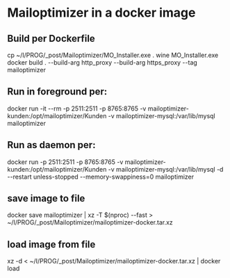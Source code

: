 # Mailoptimizer in a docker image

## Build per Dockerfile
cp ~/I/PROG/_post/Mailoptimizer/MO_Installer.exe .
wine MO_Installer.exe
docker build . --build-arg http_proxy --build-arg https_proxy --tag mailoptimizer

## Run in foreground per:
docker run -it --rm -p 2511:2511 -p 8765:8765 -v mailoptimizer-kunden:/opt/mailoptimizer/Kunden -v mailoptimizer-mysql:/var/lib/mysql mailoptimizer

## Run as daemon per:
docker run -p 2511:2511 -p 8765:8765 -v mailoptimizer-kunden:/opt/mailoptimizer/Kunden -v mailoptimizer-mysql:/var/lib/mysql -d --restart unless-stopped --memory-swappiness=0 mailoptimizer

## save image to file
docker save mailoptimizer | xz -T $(nproc) --fast > ~/I/PROG/_post/Mailoptimizer/mailoptimizer-docker.tar.xz

## load image from file
xz -d < ~/I/PROG/_post/Mailoptimizer/mailoptimizer-docker.tar.xz | docker load
